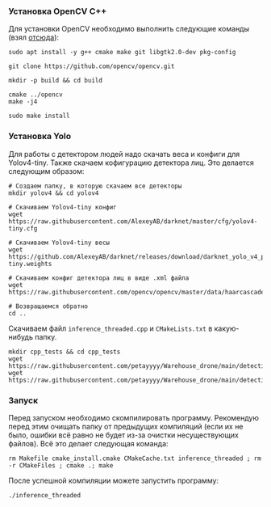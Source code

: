 ### Установка OpenCV C++

Для установки OpenCV необходимо выполнить следующие команды 
(взял [отсюда](https://www.geeksforgeeks.org/how-to-install-opencv-in-c-on-linux/)):

```shell
sudo apt install -y g++ cmake make git libgtk2.0-dev pkg-config
```

```shell
git clone https://github.com/opencv/opencv.git
```

```shell
mkdir -p build && cd build
```

```shell
cmake ../opencv
make -j4
```

```shell
sudo make install
```

### Установка Yolo

Для работы с детектором людей надо скачать веса и конфиги для Yolov4-tiny. Также скачаем кофигурацию детектора лиц.
Это делается следующим образом:

```shell
# Создаем папку, в которую скачаем все детекторы
mkdir yolov4 && cd yolov4

# Скачиваем Yolov4-tiny конфиг
wget https://raw.githubusercontent.com/AlexeyAB/darknet/master/cfg/yolov4-tiny.cfg

# Скачиваем Yolov4-tiny весы
wget https://github.com/AlexeyAB/darknet/releases/download/darknet_yolo_v4_pre/yolov4-tiny.weights

# Скачиваем конфиг детектора лиц в виде .xml файла
wget https://raw.githubusercontent.com/opencv/opencv/master/data/haarcascades/haarcascade_frontalface_default.xml

# Возвращаемся обратно
cd ..
```

Скачиваем файл `inference_threaded.cpp` и `CMakeLists.txt` в какую-нибудь папку.

```shell
mkdir cpp_tests && cd cpp_tests
wget https://raw.githubusercontent.com/petayyyy/Warehouse_drone/main/detection_cpp/inference_threaded.cpp
wget https://raw.githubusercontent.com/petayyyy/Warehouse_drone/main/detection_cpp/CMakeLists.txt
```

### Запуск

Перед запуском необходимо скомпилировать программу. Рекомендую
перед этим очищать папку от предыдущих компиляций (если их не было, ошибки всё равно не будет из-за очистки 
несуществующих файлов). Всё это делает следующая команда:

```shell
rm Makefile cmake_install.cmake CMakeCache.txt inference_threaded ; rm -r CMakeFiles ; cmake .; make
```

После успешной компиляции можете запустить программу:

```shell
./inference_threaded
```
